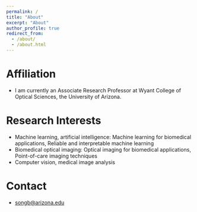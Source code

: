 ```yaml
---
permalink: /
title: "About"
excerpt: "About"
author_profile: true
redirect_from: 
  - /about/
  - /about.html
---
```



Affiliation
======
* I am currently an Associate Research Professor at Wyant College of Optical Sciences, the University of Arizona.

Research Interests
======
* Machine learning, artificial intelligence: Machine learning for biomedical applications, Reliable and interpretable machine learning
* Biomedical optical imaging: Optical imaging for biomedical applications, Point-of-care imaging techniques
* Computer vision, medical image analysis

Contact
======
* songb@arizona.edu
